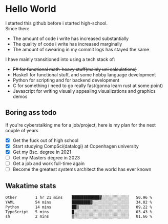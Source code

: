 # Hello World

I started this github before i started high-school.  
Since then:
- The amount of code i write has increased substantially
- The quality of code i write has increased marginally
- The amount of swearing in my commit logs has stayed the same

I have mainly transitioned into using a tech stack of:
- ~~F# for functional math-heavy stuff(mainly uni calculations)~~
- Haskell for functional stuff, and some hobby language development
- Python for scripting and for backend development
- C for something i need to go really fast(gonna learn rust at some point)
- Javascript for writing visually appealing visualizations and graphics demos

## Boring ass todo
If you're cyberstalking me for a job/project, here is my plan for the next couple of years
- [x] Get the fuck out of high school
- [x] Start studying CompSci(datalogi) at Copenhagen university
- [x] Get my Bsc. degree in 2021
- [ ] Get my Masters degree in 2023
- [ ] Get a job and work full-time again
- [ ] Become the greatest systems architect the world has ever known

## Wakatime stats
<!--START_SECTION:waka-->

```txt
Other        1 hr 21 mins    ████████████▓░░░░░░░░░░░░   50.96 %
YAML         54 mins         ████████▓░░░░░░░░░░░░░░░░   34.02 %
Python       14 mins         ██▒░░░░░░░░░░░░░░░░░░░░░░   09.22 %
TypeScript   5 mins          █░░░░░░░░░░░░░░░░░░░░░░░░   03.43 %
sh           2 mins          ▒░░░░░░░░░░░░░░░░░░░░░░░░   01.66 %
```

<!--END_SECTION:waka-->
